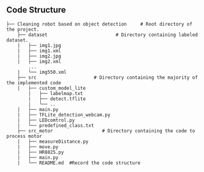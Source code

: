 ## Code Structure

    ├── Cleaning robot based on object detection     # Root directory of the project.
        ├── dataset                         # Directory containing labeled dataset.
        |   ├── img1.jpg       
        |   ├── img1.xml       
        |   ├── img2.jpg       
        |   ├── img2.xml       
            ...       
        |   └── img550.xml        
        ├── src                     # Directory containing the majority of the implemented code
        |   ├── custom_model_lite
            |   ├── labelmap.txt
            |   ├── detect.tflite 
            |   └── ..               
        |   ├── main.py     
        |   ├── TFLite_detection_webcam.py
        |   ├── LEDcomtrol.py                    
        |   └── predefined_class.txt                
        ├── src_motor                  # Directory containing the code to process motor
        |   ├── measureDistance.py
        |   ├── move.py
        |   ├── HR8825.py 
        |   ├── main.py
        |   └── README.md  #Record the code structure                   
        
